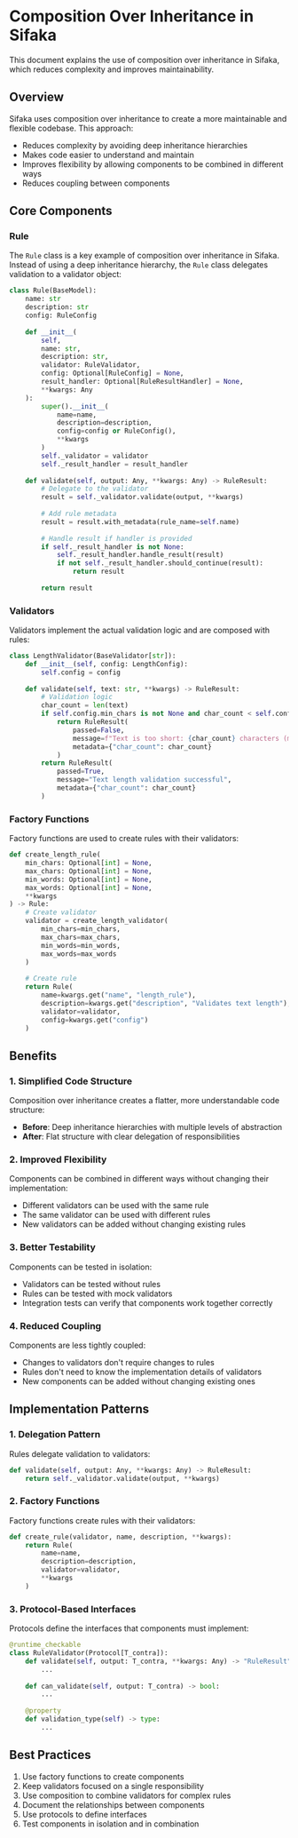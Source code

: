 # Composition Over Inheritance in Sifaka

This document explains the use of composition over inheritance in Sifaka, which reduces complexity and improves maintainability.

## Overview

Sifaka uses composition over inheritance to create a more maintainable and flexible codebase. This approach:

- Reduces complexity by avoiding deep inheritance hierarchies
- Makes code easier to understand and maintain
- Improves flexibility by allowing components to be combined in different ways
- Reduces coupling between components

## Core Components

### Rule

The `Rule` class is a key example of composition over inheritance in Sifaka. Instead of using a deep inheritance hierarchy, the `Rule` class delegates validation to a validator object:

```python
class Rule(BaseModel):
    name: str
    description: str
    config: RuleConfig
    
    def __init__(
        self,
        name: str,
        description: str,
        validator: RuleValidator,
        config: Optional[RuleConfig] = None,
        result_handler: Optional[RuleResultHandler] = None,
        **kwargs: Any
    ):
        super().__init__(
            name=name,
            description=description,
            config=config or RuleConfig(),
            **kwargs
        )
        self._validator = validator
        self._result_handler = result_handler
    
    def validate(self, output: Any, **kwargs: Any) -> RuleResult:
        # Delegate to the validator
        result = self._validator.validate(output, **kwargs)
        
        # Add rule metadata
        result = result.with_metadata(rule_name=self.name)
        
        # Handle result if handler is provided
        if self._result_handler is not None:
            self._result_handler.handle_result(result)
            if not self._result_handler.should_continue(result):
                return result
        
        return result
```

### Validators

Validators implement the actual validation logic and are composed with rules:

```python
class LengthValidator(BaseValidator[str]):
    def __init__(self, config: LengthConfig):
        self.config = config
    
    def validate(self, text: str, **kwargs) -> RuleResult:
        # Validation logic
        char_count = len(text)
        if self.config.min_chars is not None and char_count < self.config.min_chars:
            return RuleResult(
                passed=False,
                message=f"Text is too short: {char_count} characters (minimum {self.config.min_chars})",
                metadata={"char_count": char_count}
            )
        return RuleResult(
            passed=True,
            message="Text length validation successful",
            metadata={"char_count": char_count}
        )
```

### Factory Functions

Factory functions are used to create rules with their validators:

```python
def create_length_rule(
    min_chars: Optional[int] = None,
    max_chars: Optional[int] = None,
    min_words: Optional[int] = None,
    max_words: Optional[int] = None,
    **kwargs
) -> Rule:
    # Create validator
    validator = create_length_validator(
        min_chars=min_chars,
        max_chars=max_chars,
        min_words=min_words,
        max_words=max_words
    )
    
    # Create rule
    return Rule(
        name=kwargs.get("name", "length_rule"),
        description=kwargs.get("description", "Validates text length"),
        validator=validator,
        config=kwargs.get("config")
    )
```

## Benefits

### 1. Simplified Code Structure

Composition over inheritance creates a flatter, more understandable code structure:

- **Before**: Deep inheritance hierarchies with multiple levels of abstraction
- **After**: Flat structure with clear delegation of responsibilities

### 2. Improved Flexibility

Components can be combined in different ways without changing their implementation:

- Different validators can be used with the same rule
- The same validator can be used with different rules
- New validators can be added without changing existing rules

### 3. Better Testability

Components can be tested in isolation:

- Validators can be tested without rules
- Rules can be tested with mock validators
- Integration tests can verify that components work together correctly

### 4. Reduced Coupling

Components are less tightly coupled:

- Changes to validators don't require changes to rules
- Rules don't need to know the implementation details of validators
- New components can be added without changing existing ones

## Implementation Patterns

### 1. Delegation Pattern

Rules delegate validation to validators:

```python
def validate(self, output: Any, **kwargs: Any) -> RuleResult:
    return self._validator.validate(output, **kwargs)
```

### 2. Factory Functions

Factory functions create rules with their validators:

```python
def create_rule(validator, name, description, **kwargs):
    return Rule(
        name=name,
        description=description,
        validator=validator,
        **kwargs
    )
```

### 3. Protocol-Based Interfaces

Protocols define the interfaces that components must implement:

```python
@runtime_checkable
class RuleValidator(Protocol[T_contra]):
    def validate(self, output: T_contra, **kwargs: Any) -> "RuleResult":
        ...
    
    def can_validate(self, output: T_contra) -> bool:
        ...
    
    @property
    def validation_type(self) -> type:
        ...
```

## Best Practices

1. Use factory functions to create components
2. Keep validators focused on a single responsibility
3. Use composition to combine validators for complex rules
4. Document the relationships between components
5. Use protocols to define interfaces
6. Test components in isolation and in combination

